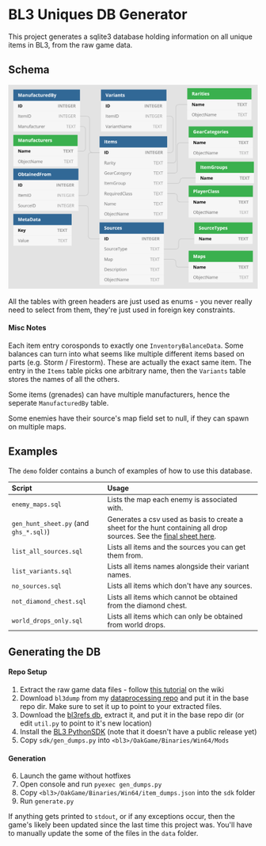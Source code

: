 # BL3 Uniques DB Generator

This project generates a sqlite3 database holding information on all unique items in BL3, from the raw game data.

## Schema

![Schema Image](schema.png)

All the tables with green headers are just used as enums - you never really need to select from them, they're just used in foreign key constraints.

#### Misc Notes
Each item entry corosponds to exactly one `InventoryBalanceData`. Some balances can turn into what seems like multiple different items based on parts (e.g. Storm / Firestorm). These are actually the exact same item. The entry in the `Items` table picks one arbitrary name, then the `Variants` table stores the names of all the others.

Some items (grenades) can have multiple manufacturers, hence the seperate `ManufacturedBy` table.

Some enemies have their source's map field set to null, if they can spawn on multiple maps.

## Examples

The `demo` folder contains a bunch of examples of how to use this database.

Script | Usage
:---|:---
`enemy_maps.sql` | Lists the map each enemy is associated with.
`gen_hunt_sheet.py` (and `ghs_*.sql)`) | Generates a csv used as basis to create a sheet for the hunt containing all drop sources. See the [final sheet here](https://docs.google.com/spreadsheets/d/1wwxGn2XY14qtANYcWDdREvZQzHU5c7_EGNXUQTjgW_o/edit?usp=sharing).
`list_all_sources.sql` | Lists all items and the sources you can get them from.
`list_variants.sql` | Lists all items names alongside their variant names.
`no_sources.sql` | Lists all items which don't have any sources.
`not_diamond_chest.sql` | Lists all items which cannot be obtained from the diamond chest.
`world_drops_only.sql` | Lists all items which can only be obtained from world drops.


## Generating the DB

#### Repo Setup
1. Extract the raw game data files - follow [this tutorial](https://github.com/BLCM/BLCMods/wiki/Accessing-Borderlands-3-Data#extracting-raw-datafiles) on the wiki
2. Download `bl3dump` from my [dataprocessing repo](https://github.com/apple1417/bl3-data-processing/tree/master/bl3dump) and put it in the base repo dir. Make sure to set it up to point to your extracted files.
3. Download the [bl3refs db](https://apocalyptech.com/games/bl3-refs/index.php), extract it, and put it in the base repo dir (or edit `util.py` to point to it's new location)
4. Install the [BL3 PythonSDK](https://github.com/bl-sdk/PythonSDK/tree/bl3) (note that it doesn't have a public release yet)
5. Copy `sdk/gen_dumps.py` into `<bl3>/OakGame/Binaries/Win64/Mods`

#### Generation
6. Launch the game without hotfixes
7. Open console and run `pyexec gen_dumps.py`
8. Copy `<bl3>/OakGame/Binaries/Win64/item_dumps.json` into the `sdk` folder
9. Run `generate.py`

If anything gets printed to `stdout`, or if any exceptions occur, then the game's likely been updated since the last time this project was. You'll have to manually update the some of the files in the `data` folder.
